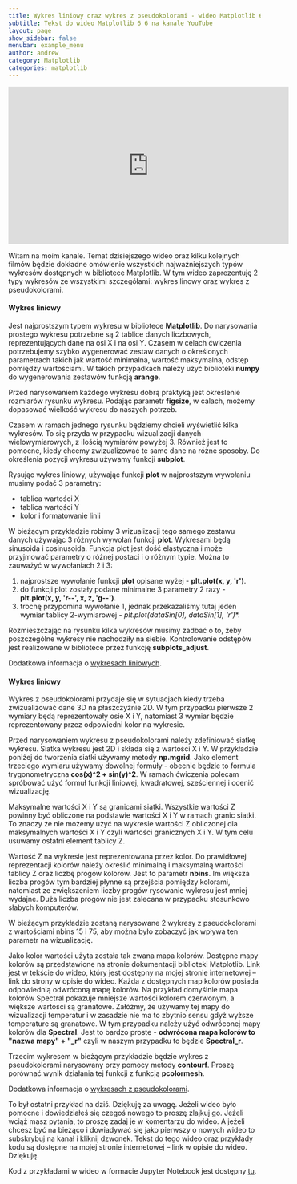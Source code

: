 ```yaml
---
title: Wykres liniowy oraz wykres z pseudokolorami - wideo Matplotlib 6 6
subtitle: Tekst do wideo Matplotlib 6 6 na kanale YouTube
layout: page
show_sidebar: false
menubar: example_menu
author: andrew
category: Matplotlib
categories: matplotlib
---
```


<center>
<iframe width="560" height="315" src="https://www.youtube.com/embed/LbVQpWmuaC8" frameborder="0" allow="accelerometer; autoplay; encrypted-media; gyroscope; picture-in-picture" allowfullscreen></iframe>
</center>

Witam na moim kanale. Temat dzisiejszego wideo oraz kilku kolejnych filmów będzie dokładne omówienie wszystkich najważniejszych typów wykresów dostępnych w bibliotece Matplotlib. W tym wideo zaprezentuję 2 typy wykresów ze wszystkimi szczegółami: wykres linowy oraz wykres z pseudokolorami.

#### **Wykres liniowy**

Jest najprostszym typem wykresu w bibliotece **Matplotlib**. Do narysowania prostego wykresu potrzebne są 2 tablice danych liczbowych, reprezentujących dane na osi X i na osi Y. Czasem w celach ćwiczenia potrzebujemy szybko wygenerować zestaw danych o określonych parametrach takich jak wartość minimalna, wartość maksymalna, odstęp pomiędzy wartościami. W takich przypadkach należy użyć biblioteki **numpy** do wygenerowania zestawów funkcją **arange**.

Przed narysowaniem każdego wykresu dobrą praktyką jest określenie rozmiarów rysunku wykresu. Podając parametr **figsize**, w calach, możemy dopasować wielkość wykresu do naszych potrzeb.

Czasem w ramach jednego rysunku będziemy chcieli wyświetlić kilka wykresów. To się przyda w przypadku wizualizacji danych wielowymiarowych, z ilością wymiarów powyżej 3. Również jest to pomocne, kiedy chcemy zwizualizować te same dane na różne sposoby. Do określenia pozycji wykresu używamy funkcji **subplot**.

Rysując wykres liniowy, używając funkcji **plot** w najprostszym wywołaniu musimy podać 3 parametry:
-	tablica wartości X
-	tablica wartości Y
-	kolor i formatowanie linii

W bieżącym przykładzie robimy 3 wizualizacji tego samego zestawu danych używając 3 różnych wywołań funkcji **plot**. Wykresami będą sinusoida i cosinusoida. Funkcja plot jest dość elastyczna i może przyjmować parametry o różnej postaci i o różnym typie. Można to zauważyć w wywołaniach 2 i 3:
1.	najprostsze wywołanie funkcji **plot** opisane wyżej - **plt.plot(x, y, 'r')**.
2.	do funkcji plot zostały podane minimalne 3 parametry 2 razy - **plt.plot(x, y, 'r--', x, z, 'g--')**.
3.	trochę przypomina wywołanie 1, jednak przekazaliśmy tutaj jeden wymiar tablicy 2-wymiarowej - **plt.plot(dataSin[0], dataSin[1], 'r*')**.

Rozmieszczając na rysunku kilka wykresów musimy zadbać o to, żeby poszczególne wykresy nie nachodziły na siebie. Kontrolowanie odstępów jest realizowane w bibliotece przez funkcję **subplots_adjust**.

Dodatkowa informacja o <a href="https://matplotlib.org/3.1.1/api/_as_gen/matplotlib.pyplot.plot.html#matplotlib.pyplot.plot" target="_blank">wykresach liniowych</a>. 

#### **Wykres liniowy**

Wykres z pseudokolorami przydaje się w sytuacjach kiedy trzeba zwizualizować dane 3D na płaszczyźnie 2D. W tym przypadku pierwsze 2 wymiary będą reprezentowały osie X i Y, natomiast 3 wymiar będzie reprezentowany przez odpowiedni kolor na wykresie.

Przed narysowaniem wykresu z pseudokolorami należy zdefiniować siatkę wykresu. Siatka wykresu jest 2D i składa się z wartości X i Y. W przykładzie poniżej do tworzenia siatki używamy metody **np.mgrid**. Jako element trzeciego wymiaru używamy dowolnej formuły - obecnie będzie to formula trygonometryczna **cos(x)^2 + sin(y)^2**. W ramach ćwiczenia polecam spróbować użyć formuł funkcji liniowej, kwadratowej, sześciennej i ocenić wizualizację.

Maksymalne wartości X i Y są granicami siatki. Wszystkie wartości Z powinny być obliczone na podstawie wartości X i Y w ramach granic siatki. To znaczy że nie możemy użyć na wykresie wartości Z obliczonej dla maksymalnych wartości X i Y czyli wartości granicznych X i Y. W tym celu usuwamy ostatni element tablicy Z.

Wartość Z na wykresie jest reprezentowana przez kolor. Do prawidłowej reprezentacji kolorów należy określić minimalną i maksymalną wartości tablicy Z oraz liczbę progów kolorów. Jest to parametr **nbins**. Im większa liczba progów tym bardziej płynne są przejścia pomiędzy kolorami, natomiast ze zwiększeniem liczby progów rysowanie wykresu jest mniej wydajne. Duża liczba progów nie jest zalecana w przypadku stosunkowo słabych komputerów.

W bieżącym przykładzie zostaną narysowane 2 wykresy z pseudokolorami z wartościami nbins 15 i 75, aby można było zobaczyć jak wpływa ten parametr na wizualizację.

Jako kolor wartości użyta została tak zwana mapa kolorów. Dostępne mapy kolorów są przedstawione na stronie dokumentacji biblioteki Matplotlib. Link jest w tekście do wideo, który jest dostępny na mojej stronie internetowej – link do strony w opisie do wideo. Każda z dostępnych map kolorów posiada odpowiednią odwróconą mapę kolorów. Na przykład domyślnie mapa kolorów Spectral pokazuje mniejsze wartości kolorem czerwonym, a większe wartości są granatowe. Załóżmy, że używamy tej mapy do wizualizacji temperatur i w zasadzie nie ma to zbytnio sensu gdyż wyższe temperature są granatowe. W tym przypadku należy użyć odwróconej mapy kolorów dla **Spectral**. Jest to bardzo proste - **odwrócona mapa kolorów to "nazwa mapy" + "_r"** czyli w naszym przypadku to będzie **Spectral_r**. 

Trzecim wykresem w bieżącym przykładzie będzie wykres z pseudokolorami narysowany przy pomocy metody **contourf**. Proszę porównać wynik działania tej funkcji z funkcją **pcolormesh**.

Dodatkowa informacja o <a href="https://matplotlib.org/3.1.1/api/_as_gen/matplotlib.pyplot.pcolormesh.html#matplotlib.pyplot.pcolormesh" target="_blank">wykresach z pseudokolorami</a>. 

To był ostatni przykład na dziś. Dziękuję za uwagę. Jeżeli wideo było pomocne i dowiedziałeś się czegoś nowego to proszę zlajkuj go. Jeżeli wciąż masz pytania, to proszę zadaj je w komentarzu do wideo. A jeżeli chcesz być na bieżąco i dowiadywać się jako pierwszy o nowych wideo to subskrybuj na kanał i kliknij dzwonek. Tekst do tego wideo oraz przykłady kodu są dostępne na mojej stronie internetowej – link w opisie do wideo. Dziękuję.

Kod z przykładami w wideo w formacie Jupyter Notebook jest dostępny <a href="/assets/code/code_script_matplotlib_wideo_6.ipynb" download>tu</a>.